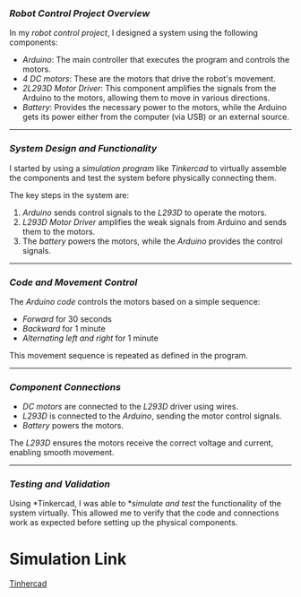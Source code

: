 ### *Robot Control Project Overview*

In my *robot control project*, I designed a system using the following components:

- *Arduino*: The main controller that executes the program and controls the motors.
- *4 DC motors*: These are the motors that drive the robot's movement.
- *2L293D Motor Driver*: This component amplifies the signals from the Arduino to the motors, allowing them to move in various directions.
- *Battery*: Provides the necessary power to the motors, while the Arduino gets its power either from the computer (via USB) or an external source.

---

### *System Design and Functionality*

I started by using a *simulation program* like *Tinkercad* to virtually assemble the components and test the system before physically connecting them. 

The key steps in the system are:

1. *Arduino* sends control signals to the *L293D* to operate the motors.
2. *L293D Motor Driver* amplifies the weak signals from Arduino and sends them to the motors.
3. The *battery* powers the motors, while the *Arduino* provides the control signals.
---

### *Code and Movement Control*

The *Arduino code* controls the motors based on a simple sequence:

- *Forward* for 30 seconds
- *Backward* for 1 minute
- *Alternating left and right* for 1 minute

This movement sequence is repeated as defined in the program.

---

### *Component Connections*

- *DC motors* are connected to the *L293D* driver using wires.
- *L293D* is connected to the *Arduino*, sending the motor control signals.
- *Battery* powers the motors.

The *L293D* ensures the motors receive the correct voltage and current, enabling smooth movement.

---

### *Testing and Validation*

Using *Tinkercad, I was able to **simulate and test* the functionality of the system virtually. This allowed me to verify that the code and connections work as expected before setting up the physical components.
# Simulation Link
[Tinhercad](https://www.tinkercad.com/things/1Ehu5nIUnLR-cool-fyyran-kieran) 



